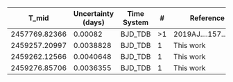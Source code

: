 |T_mid        |Uncertainty (days)|Time System|#  |Reference           |
|-------------|------------------|-----------|---|--------------------|
|2457769.82366|0.00082           |BJD_TDB    |>1 |2019AJ....157...55H |
|2459257.20997|0.0038828         |BJD_TDB    |1  |This work           |
|2459262.12566|0.0040648         |BJD_TDB    |1  |This work           |
|2459276.85706|0.0036355         |BJD_TDB    |1  |This work           |
